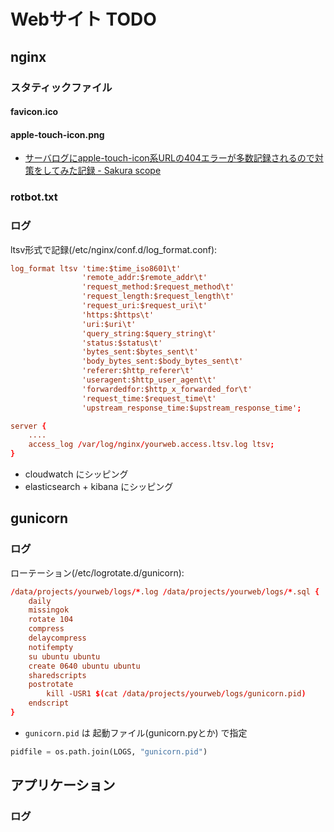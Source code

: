 # Webサイト TODO

## nginx

### スタティックファイル

#### favicon.ico

#### apple-touch-icon.png

- [サーバログにapple-touch-icon系URLの404エラーが多数記録されるので対策をしてみた記録 - Sakura scope](https://www.nishishi.com/blog/2017/07/apple_touch_ico.html)

### rotbot.txt

### ログ

ltsv形式で記録(/etc/nginx/conf.d/log_format.conf):

~~~conf
log_format ltsv 'time:$time_iso8601\t'
                'remote_addr:$remote_addr\t'
                'request_method:$request_method\t'
                'request_length:$request_length\t'
                'request_uri:$request_uri\t'
                'https:$https\t'
                'uri:$uri\t'
                'query_string:$query_string\t'
                'status:$status\t'
                'bytes_sent:$bytes_sent\t'
                'body_bytes_sent:$body_bytes_sent\t'
                'referer:$http_referer\t'
                'useragent:$http_user_agent\t'
                'forwardedfor:$http_x_forwarded_for\t'
                'request_time:$request_time\t'
                'upstream_response_time:$upstream_response_time';
~~~

~~~conf
server {
    ....
    access_log /var/log/nginx/yourweb.access.ltsv.log ltsv;
}
~~~


- cloudwatch にシッピング
- elasticsearch + kibana にシッピング

## gunicorn

### ログ

ローテーション(/etc/logrotate.d/gunicorn):

~~~conf
/data/projects/yourweb/logs/*.log /data/projects/yourweb/logs/*.sql {
    daily
    missingok
    rotate 104
    compress
    delaycompress
    notifempty
    su ubuntu ubuntu
    create 0640 ubuntu ubuntu
    sharedscripts
    postrotate
        kill -USR1 $(cat /data/projects/yourweb/logs/gunicorn.pid)
    endscript
}
~~~

- `gunicorn.pid` は 起動ファイル(gunicorn.pyとか) で指定

~~~py
pidfile = os.path.join(LOGS, "gunicorn.pid")
~~~

## アプリケーション

### ログ
